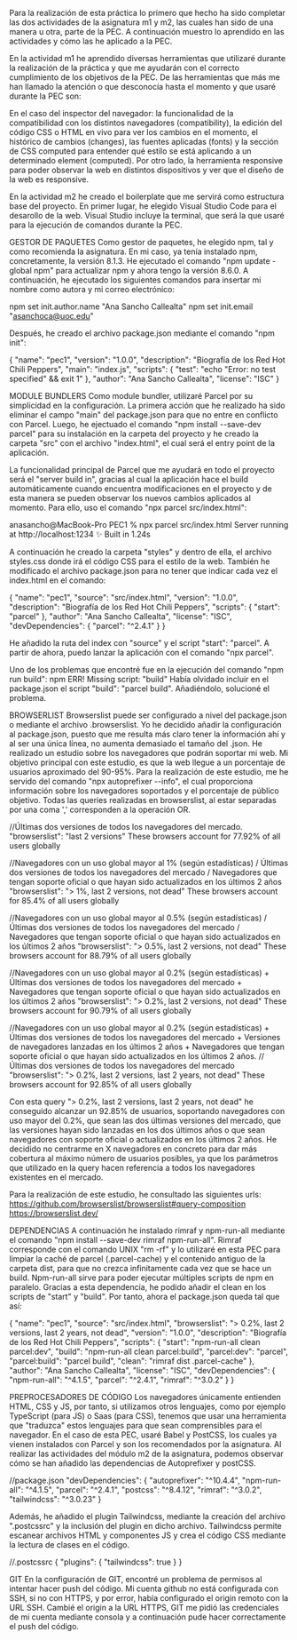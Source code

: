 Para la realización de esta práctica lo primero que hecho ha sido completar las dos actividades de la asignatura m1 y m2, las cuales han sido de una manera u otra, parte de la PEC. A continuación muestro lo aprendido en las actividades y cómo las he aplicado a la PEC.

En la actividad m1 he aprendido diversas herramientas que utilizaré durante la realización de la práctica y que me ayudarán con el correcto cumplimiento de los objetivos de la PEC.
De las herramientas que más me han llamado la atención o que desconocía hasta el momento y que usaré durante la PEC son:

En el caso del inspector del navegador: la funcionalidad de la compatibilidad con los distintos navegadores (compatibility), la edición del código CSS o HTML en vivo para ver los cambios en el momento, el histórico de cambios (changes), las fuentes aplicadas (fonts) y la sección de CSS computed para entender qué estilo se está aplicando a un determinado element (computed). Por otro lado, la herramienta responsive para poder observar la web en distintos dispositivos y ver que el diseño de la web es responsive. 

En la actividad m2 he creado el boilerplate que me servirá como estructura base del proyecto. En primer lugar, he elegido Visual Studio Code para el desarollo de la web. Visual Studio incluye la terminal, que será la que usaré para la ejecución de comandos durante la PEC.

GESTOR DE PAQUETES
Como gestor de paquetes, he elegido npm, tal y como recomienda la asignatura. En mi caso, ya tenía instalado npm, concretamente, la versión 8.1.3. He ejecutado el comando "npm update -global npm" para actualizar npm y ahora tengo la versión 8.6.0. A continuación, he ejecutado los siguientes comandos para insertar mi nombre como autora y mi correo electrónico:

npm set init.author.name "Ana Sancho Callealta"
npm set init.email "asanchoca@uoc.edu"

Después, he creado el archivo package.json mediante el comando "npm init":

{
  "name": "pec1",
  "version": "1.0.0",
  "description": "Biografía de los Red Hot Chili Peppers",
  "main": "index.js",
  "scripts": {
    "test": "echo \"Error: no test specified\" && exit 1"
  },
  "author": "Ana Sancho Callealta",
  "license": "ISC"
}

MODULE BUNDLERS
Como module bundler, utilizaré Parcel por su simplicidad en la configuración. La primera acción que he realizado ha sido eliminar el campo "main" del package.json para que no entre en conflicto con Parcel. Luego, he ejectuado el comando "npm install --save-dev parcel" para su instalación en la carpeta del proyecto y he creado la carpeta "src" con el archivo "index.html", el cual será el entry point de la aplicación.

La funcionalidad principal de Parcel que me ayudará en todo el proyecto será el "server build in", gracias al cual la aplicación hace el build automáticamente cuando encuentra modificaciones en el proyecto y de esta manera se pueden observar los nuevos cambios aplicados al momento. Para ello, uso el comando "npx parcel src/index.html":

anasancho@MacBook-Pro PEC1 % npx parcel src/index.html
Server running at http://localhost:1234
✨ Built in 1.24s

A continuación he creado la carpeta "styles" y dentro de ella, el archivo styles.css donde irá el código CSS para el estilo de la web. También he modificado el archivo package.json para no tener que indicar cada vez el index.html en el comando:

{
  "name": "pec1",
  "source": "src/index.html",
  "version": "1.0.0",
  "description": "Biografía de los Red Hot Chili Peppers",
  "scripts": {
    "start": "parcel"
  },
  "author": "Ana Sancho Callealta",
  "license": "ISC",
  "devDependencies": {
    "parcel": "^2.4.1"
  }
}

He añadido la ruta del index con "source" y el script "start": "parcel". A partir de ahora, puedo lanzar la aplicación con el comando "npx parcel".

Uno de los problemas que encontré fue en la ejecución del comando "npm run build":
npm ERR! Missing script: "build"
Había olvidado incluir en el package.json el script "build": "parcel build". Añadiéndolo, solucioné el problema.

BROWSERLIST
Browserslist puede ser configurado a nivel del package.json o mediante el archivo .browserslist. Yo he decidido añadir la configuración al package.json, puesto que me resulta más claro tener la información ahí y al ser una única línea, no aumenta demasiado el tamaño del .json. He realizado un estudio sobre los navegadores que podrán soportar mi web. Mi objetivo principal con este estudio, es que la web llegue a un porcentaje de usuarios aproximado del 90-95%. Para la realización de este estudio, me he servido del comando "npx autoprefixer --info", el cual proporciona información sobre los navegadores soportados y el porcentaje de público objetivo. Todas las queries realizadas en browserslist, al estar separadas por una coma ',' corresponden a la operación OR.

//Últimas dos versiones de todos los navegadores del mercado.
"browserslist": "last 2 versions"
These browsers account for 77.92% of all users globally

//Navegadores con un uso global mayor al 1% (según estadísticas) / Últimas dos versiones de todos los navegadores del mercado / Navegadores que tengan soporte oficial o que hayan sido actualizados en los últimos 2 años
"browserslist": "> 1%, last 2 versions, not dead"
These browsers account for 85.4% of all users globally

//Navegadores con un uso global mayor al 0.5% (según estadísticas) / Últimas dos versiones de todos los navegadores del mercado / Navegadores que tengan soporte oficial o que hayan sido actualizados en los últimos 2 años
"browserslist": "> 0.5%, last 2 versions, not dead"
These browsers account for 88.79% of all users globally

//Navegadores con un uso global mayor al 0.2% (según estadísticas) + Últimas dos versiones de todos los navegadores del mercado + Navegadores que tengan soporte oficial o que hayan sido actualizados en los últimos 2 años
"browserslist": "> 0.2%, last 2 versions, not dead"
These browsers account for 90.79% of all users globally

//Navegadores con un uso global mayor al 0.2% (según estadísticas) + Últimas dos versiones de todos los navegadores del mercado + Versiones de navegadores lanzadas en los últimos 2 años + Navegadores que tengan soporte oficial o que hayan sido actualizados en los últimos 2 años.
//Últimas dos versiones de todos los navegadores del mercado
"browserslist": "> 0.2%, last 2 versions, last 2 years, not dead"
These browsers account for 92.85% of all users globally

Con esta query "> 0.2%, last 2 versions, last 2 years, not dead" he conseguido alcanzar un 92.85% de usuarios, soportando navegadores con uso mayor del 0.2%, que sean las dos últimas versiones del mercado, que las versiones hayan sido lanzadas en los dos últimos años o que sean navegadores con soporte oficial o actualizados en los últimos 2 años. He decidido no centrarme en X navegadores en concreto para dar más cobertura al máximo número de usuarios posibles, ya que los parámetros que utilizado en la query hacen referencia a todos los navegadores existentes en el mercado.

Para la realización de este estudio, he consultado las siguientes urls:
https://github.com/browserslist/browserslist#query-composition
https://browserslist.dev/


DEPENDENCIAS
A continuación he instalado rimraf y npm-run-all mediante el comando "npm install --save-dev rimraf npm-run-all". Rimraf corresponde con el comando UNIX "rm -rf" y lo utilizaré en esta PEC para limpiar la caché de parcel (.parcel-cache) y el contenido antiguo de la carpeta dist, para que no crezca infinitamente cada vez que se hace un build. Npm-run-all sirve para poder ejecutar múltiples scripts de npm en paralelo. Gracias a esta dependencia, he podido añadir el clean en los scripts de "start" y "build". Por tanto, ahora el package.json queda tal que así:

{
  "name": "pec1",
  "source": "src/index.html",
  "browserslist": "> 0.2%, last 2 versions, last 2 years, not dead",
  "version": "1.0.0",
  "description": "Biografía de los Red Hot Chili Peppers",
  "scripts": {
    "start": "npm-run-all clean parcel:dev",
    "build": "npm-run-all clean parcel:build",
    "parcel:dev": "parcel",
    "parcel:build": "parcel build",
    "clean": "rimraf dist .parcel-cache"
  },
  "author": "Ana Sancho Callealta",
  "license": "ISC",
  "devDependencies": {
    "npm-run-all": "^4.1.5",
    "parcel": "^2.4.1",
    "rimraf": "^3.0.2"
  }
}

PREPROCESADORES DE CÓDIGO
Los navegadores únicamente entienden HTML, CSS y JS, por tanto, si utilizamos otros lenguajes, como por ejemplo TypeScript (para JS) o Saas (para CSS), tenemos que usar una herramienta que "traduzca" estos lenguajes para que sean comprensibles para el navegador. En el caso de esta PEC, usaré Babel y PostCSS, los cuales ya vienen instalados con Parcel y son los recomendados por la asignatura. Al realizar las actividades del módulo m2 de la asignatura, podemos observar cómo se han añadido las dependencias de Autoprefixer y postCSS.

//package.json
"devDependencies": {
    "autoprefixer": "^10.4.4",
    "npm-run-all": "^4.1.5",
    "parcel": "^2.4.1",
    "postcss": "^8.4.12",
    "rimraf": "^3.0.2",
    "tailwindcss": "^3.0.23"
}

Además, he añadido el plugin Tailwindcss, mediante la creación del archivo ".postcssrc" y la inclusión del plugin en dicho archivo. Tailwindcss permite escanear archivos HTML y componentes JS y crea el código CSS mediante la lectura de clases en el código.

//.postcssrc
{
  "plugins": {
    "tailwindcss": true
  }
}

GIT
En la configuración de GIT, encontré un problema de permisos al intentar hacer push del código. Mi cuenta github no está configurada con SSH, si no con HTTPS, y por error, había configurado el origin remoto con la URL SSH. Cambié el origin a la URL HTTPS, GIT me pidió las credenciales de mi cuenta mediante consola y a continuación pude hacer correctamente el push del código.

